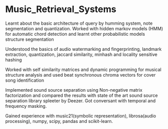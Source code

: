 # Music_Retrieval_Systems

Learnt about the basic architecture of query by humming system, note segmentation and quantization.
Worked with hidden markov models (HMM) for automatic chord detection and learnt other probabilistic
models structure segmentation

Understood the basics of audio watermarking and fingerprinting, landmark extraction, quantization,
jaccard similarity, minhash and locality sensitive hashing

Worked with self similarity matrices and dynamic programming for musical structure analysis and used 
beat synchronous chroma vectors for cover song identification

Implemented sound source separation using Non-negative matrix factorization and compared the results
with state of the art sound source separation library spleeter by Deezer. Got conversant with
temporal and frequency masking. 

Gained experience with music21(symbolic representation), librosa(audio processing), numpy, scipy,
pandas and scikit-learn.

